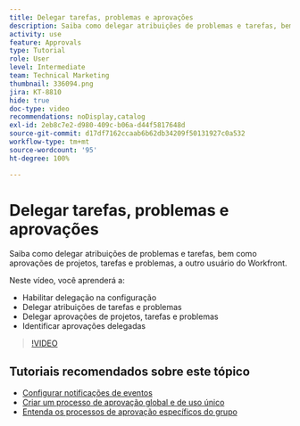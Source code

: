 ```yaml
---
title: Delegar tarefas, problemas e aprovações
description: Saiba como delegar atribuições de problemas e tarefas, bem como aprovações de projetos, tarefas e problemas, a outro usuário do Workfront.
activity: use
feature: Approvals
type: Tutorial
role: User
level: Intermediate
team: Technical Marketing
thumbnail: 336094.png
jira: KT-8810
hide: true
doc-type: video
recommendations: noDisplay,catalog
exl-id: 2eb8c7e2-d980-409c-b06a-d44f5817648d
source-git-commit: d17df7162ccaab6b62db34209f50131927c0a532
workflow-type: tm+mt
source-wordcount: '95'
ht-degree: 100%

---
```


# Delegar tarefas, problemas e aprovações

Saiba como delegar atribuições de problemas e tarefas, bem como aprovações de projetos, tarefas e problemas, a outro usuário do Workfront.

Neste vídeo, você aprenderá a:

* Habilitar delegação na configuração
* Delegar atribuições de tarefas e problemas
* Delegar aprovações de projetos, tarefas e problemas
* Identificar aprovações delegadas

>[!VIDEO](https://video.tv.adobe.com/v/3446381/?quality=12&learn=on&enablevpops&captions=por_br)

## Tutoriais recomendados sobre este tópico

* [Configurar notificações de eventos](/help/administration-and-setup/email-and-in-app-notifications/admin-set-up-event-notifications.md)
* [Criar um processo de aprovação global e de uso único](/help/manage-work/approval-processes-and-milestone-paths/create-a-single-use-approval-process.md)
* [Entenda os processos de aprovação específicos do grupo](/help/administration-and-setup/approval-processes-and-milestone-paths/group-specific-approval-processes.md)

